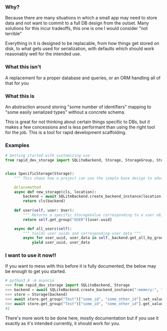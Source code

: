 ### Why?

Because there are many situations in which a small app may need to store data and not want to commit to a full DB design from the outset.
Many solutions for this incur tradeoffs, this one is one I would consider "not terrible"

Everything in it is designed to be replacable, from how things get stored on disk, to what gets used for serialization, with defaults which should work reasonably well for the intended use.

### What this isn't

A replacement for a proper database and queries, or an ORM handling all of that for you

### What this is

An abstraction around storing "some number of identifiers" mapping to "some easily serialized types" without a concrete schema.

This is great for not thinking about certain things specific to DBs, but it makes a few concessions and is less performant than using the right tool for the job. This is a tool for rapid development scaffolding.

### Examples

```py
# Getting started with customizing use
from rapid_dev_storage import SQLiteBackend, Storage, StorageGroup, StorageValue


class SpecificStorage(Storage):
    """ This shows how a project can use the simple base design to advantage """

    @classmethod
    async def new_storage(cls, location):
        backend = await SQLiteBackend.create_backend_instance(location, "main_store", 42)
        return cls(backend)
    
    def user(self, user: User):
        """ Returns a specific StorageValue corresponding to a user object """
        return self.get_group("USER")[user.uuid]

    async def all_users(self):
        """ Yields user uuids and corresponding user data """
        async for user_uuid, user_data in self._backend.get_all_by_group("USER"):
            yield user_uuid, user_data
```


### I want to use it now!!

If you want to mess with this before it is fully documented, the below may be enough to get you started.


```py
# python3.8 -m asyncio
>>> from rapid_dev_storage import SQLiteBackend, Storage
>>> backend = await SQLiteBackend.create_backend_instance(":memory:", "test", 1)
>>> store = Storage(backend)
>>> await store.get_group("Test")["some_id", "some_other_id"].set_value(42)
>>> await store.get_group("Test")["some_id", "some_other_id"].get_value()
42
```

There's more work to be done here, mostly documentation
but if you use it exactly as it's intended currently, it should work for you. 
